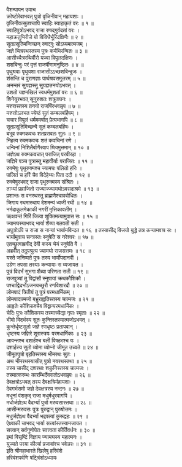 वैशम्पायन उवाच  
क्रोष्टोरेवाभवत् पुत्रो वृजिनीवान् महायशाः ।  
वृजिनीवत्सुतश्चापि स्वाहिः स्वाहाकृतं वरः ॥ १ ॥  
स्वाहिपुत्रोऽभवद् राजा रुषद्गुर्वदतां वरः ।  
महाक्रतुभिरीजे यो विविधैर्भूरिदक्षिणैः ॥ २ ॥  
सुतप्रसूतिमन्विच्छन् रुषद्गुः सोऽग्र्यमात्मजम् ।  
जज्ञे चित्ररथस्तस्य पुत्रः कर्मभिरन्वितः ॥ ३ ॥  
आसीच्चैत्ररथिर्वीरो यज्वा विपुलदक्षिणः ।  
शशबिन्दुः परं वृत्तं राजर्षीणामनुष्ठितः ॥ ४ ॥  
पृथुश्रवाः पृथुयशा राजासीऽऽच्छशबिन्दुजः ।  
शंसन्ति च पुराणज्ञाः पार्थश्रवसमुत्तरम् ॥ ५ ॥  
अनन्तरं सुयज्ञस्तु सुयज्ञतनयोऽभवत् ।  
उशतो यज्ञमखिलं स्वधर्ममुशतां वरः ॥ ६ ॥  
शिनेयुरभवत् सूनुरुशतः शत्रुतापनः ।  
मरुत्तस्तस्य तनयो राजर्षिरभवन्नृप ॥ ७ ॥  
मरुत्तोऽलभत ज्येष्ठं सुतं कम्बलबर्हिषम् ।  
चचार विपुलं धर्मममर्षात् प्रेत्यभागपि ॥ ८ ॥  
सुतप्रसूतिमिच्छन्वै सुतं कम्बलबर्हिषः ।  
बभूव रुक्मकवचः शतप्रसवतः सुतः ॥ ९ ॥  
निहत्य रुक्मकवचः शतं कवचिनां रणे ।  
धन्विनां निशितैर्बाणैरवाप श्रियमुत्तमाम् ॥ १० ॥  
जज्ञेऽथ रुक्मकवचात् पराजित् परवीरहा ।  
जज्ञिरे पञ्च पुत्रास्तु महावीर्याः पराजितः ॥ ११ ॥  
रुक्मेषुः पृथुरुक्मश्च ज्यामघः पलितो हरिः ।  
पालितं च हरिं चैव विदेहेभ्यः पिता ददौ ॥ १२ ॥  
रुक्मेषुरभवद् राजा पृथुरुक्मस्य संश्रितः ।  
ताभ्यां प्रव्राजितो राज्याज्ज्यामघोऽवसदाश्रमे ॥ १३ ॥  
प्रशान्तः स वनस्थस्तु ब्राह्मणैश्चावबोधितः ।  
जिगाय रथमास्थाय देशमन्यं ध्वजी रथी ॥ १४ ॥  
नर्मदाकूलमेकाकी नगरीं मृत्तिकावतीम् ।  
ऋक्षवन्तं गिरिं जित्वा शुक्तिमत्यामुवास सः ॥ १५ ॥  
ज्यामघस्याभवद् भार्या शैब्या बलवती सती ।  
अपुत्रोऽपि च राजा स नान्यां भार्यामविन्दत ॥ १६ ॥
तस्यासीद् विजयो युद्धे तत्र कन्यामवाप सः ।  
भार्यामुवाच सन्त्रस्तः स्नुषेति स नरेश्वरः ॥ १७ ॥  
एतच्छ्रुत्वाब्रवीद् देवी कस्य चेयं स्नुषेति वै ।  
अब्रवीत् तदुपश्रुत्य ज्यामघो राजसत्तमः ॥ १८ ॥  
यस्ते जनिष्यते पुत्रः तस्य भार्योपदानवी ।  
उग्रेण तपसा तस्याः कन्यायाः स व्यजायत ।  
पुत्रं विदर्भं सुभगा शैब्या परिणता सती ॥ १९ ॥  
राजपुत्र्यां तु विद्वांसौ स्नुषायां क्रथकौशिकौ ।  
पश्चाद्विदर्भोऽजनयच्छूरौ रणविशारदौ ॥ २० ॥  
लोमपादं त्रितीयं तु पुत्रं परमधार्मिकम् ।  
लोमपादात्मजो बभ्रुराह्वतिस्तस्य चात्मजः ॥ २१ ॥  
आह्वतेः कौशिकश्चैव विद्वान्परमधार्मिकः ।  
चेदिः पुत्रः कौशिकस्य तस्माच्चैद्या नृपाः स्मृताः ॥ २२ ॥  
भीमो विदर्भस्य सुतः कुन्तिस्तस्यात्मजोऽभवत् ।  
कुन्तेर्धृष्टसुतो जज्ञे रणधृष्टः प्रतापवान् ।  
धृष्टस्य जज्ञिरे शूरास्त्रयः परमधार्मिकाः ॥ २३ ॥  
आवन्तश्च दशार्हश्च बली विषहरश्च यः ।  
दशार्हस्य सुतो व्योमा व्योम्नो जीमूत उच्यते ॥ २४ ॥  
जीमूतपुत्रो बृहतिस्तस्य भीमरथः सुतः ।  
अथ भीमरथस्यासीत् पुत्रो नवरथस्तथा ॥ २५ ॥  
तस्य चासीद् दशरथाः शकुनिस्तस्य चात्मजः ।  
तस्मात्करम्भः कारम्भिर्देवरातोऽभवन्नृपः ॥ २६ ॥  
देवक्षत्रोऽभवत् तस्य दैवक्षत्रिर्महायशाः ।  
देवगर्भसमो जज्ञे देवक्षत्रस्य नन्दनः ॥ २७ ॥  
मधूनां वंशकृद् राजा मधुर्मधुरवागपि ।  
मधोर्जज्ञेऽथ वैदर्भ्यां पुत्रो मरुवसास्तथा ॥ २८ ॥  
आसीन्मरुवसः पुत्रः पुरुद्वान् पुरुषोत्तमः ।  
मधुर्जज्ञेऽथ वैदर्भ्यां भद्रवत्यां कुरूद्वहः ॥ २९ ॥  
ऐक्ष्वाकी चाभवद् भार्या सत्त्वांस्तस्यामजायत ।  
सत्त्वान् सर्वगुणोपेतः सात्त्वतां कीर्तिवर्धनः ॥ ३० ॥  
इमां विसृष्टिं विज्ञाय ज्यामघस्य महात्मनः ।  
युज्यते परया कीर्त्या प्रजावांश्च भवेन्नरः ॥ ३१ ॥  
इति श्रीमहाभारते खिलेषु हरिवंशे  
हरिवंशपर्वणि षट्त्रिंशोऽध्यायः
